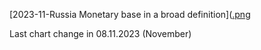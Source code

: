 [2023-11-Russia Monetary base in a broad definition]([.png](https://github.com/ivgnk/Russia-Financial-Indicators/blob/master/Monetary%20base%20in%20a%20broad%20definition/2023-11-Russia%20Monetary%20base%20in%20a%20broad%20definition.png)

Last chart change in 08.11.2023 (November)
